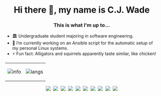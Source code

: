 <h1 align="center">Hi there 👋, my name is C.J. Wade</h1>
<h3 align="center">This is what I'm up to...</h3>

- 🏛️ Undergraduate student majoring in software engineering.
- 🔭 I’m currently working on an Ansible script for the automatic setup of my personal Linux systems.
- ⚡ Fun fact: Alligators and squirrels apparently taste similar, like chicken!

<!--
**sudge64/sudge64** is a ✨ _special_ ✨ repository because its `README.md` (this file) appears on your GitHub profile.

Here are some ideas to get you started:

- 🔭 I’m currently working on ...
- 🌱 I’m currently learning ...
- 👯 I’m looking to collaborate on ...
- 🤔 I’m looking for help with ...
- 💬 Ask me about ...
- 📫 How to reach me: ...
- 😄 Pronouns: ...
- ⚡ Fun fact: ...
- ✨ Personal website: https://www.cj-wade.com
-->
<div align="center">
<table border="0">
<td>
  
![info](https://github-readme-stats.vercel.app/api?username=sudge64&show_icons=true&hide_border=true&count_private=true&hide=prs&theme=&bg_color=00000000)

</td>
  
<td>

![langs](https://github-readme-stats.vercel.app/api/top-langs/?username=sudge64&theme=&layout=compact&hide_border=true&bg_color=00000000)

</td>
</table>
</div>
<p align="left"><strong><samp></samp></strong></p><p align="center">
    <samp>
      <img src="https://img.shields.io/badge/-C-blue?&style=for-the-badge&logo=c&logoColor=white">
      <img src="https://img.shields.io/badge/-C%2B%2B-blue?&style=for-the-badge&logo=c%2B%2B&logoColor=white">
      <img src="https://img.shields.io/badge/-Java-red?&style=for-the-badge&logo=oracle">
      <img src="https://img.shields.io/badge/-Python-blue?&style=for-the-badge&logo=python&logoColor=white">
      <img src="https://img.shields.io/badge/-HTML5-orange?&style=for-the-badge&logo=html5&logoColor=white">
      <img src="https://img.shields.io/badge/-Markdown-black?&style=for-the-badge&logo=markdown&logoColor=white">
      <img src="https://img.shields.io/badge/-VSCode-blue?&style=for-the-badge&logo=visual-studio-code&logoColor=white">
      <img src="https://img.shields.io/badge/-Visual%20Studio-purple?&style=for-the-badge&logo=visual-studio&logoColor=white">
      <img src="https://img.shields.io/badge/-Linux-yellowgreen?&style=for-the-badge&logo=linux&logoColor=white">
      <img src="https://img.shields.io/badge/-pop!_os-blue?&style=for-the-badge&logo=popos&logoColor=white">
    </samp>
    <br>
</p><p align="right"><strong><samp></samp></strong></p>
